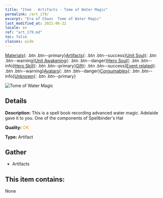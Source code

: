 ```yaml
---
title: "Item - Artifacts - Tome of Water Magic"
permalink: /art_179/
excerpt: "Era of Chaos  Tome of Water Magic"
last_modified_at: 2021-06-22
locale: en
ref: "art_179.md"
toc: false
classes: wide
---
```

 [Materials](/Items/){: .btn .btn--primary}[Artifacts](/Items/Artifacts/){: .btn .btn--success}[Unit Soul](/Items/UnitSoul/){: .btn .btn--warning}[Unit Awakening](/Items/UnitAwakening/){: .btn .btn--danger}[Hero Soul](/Items/HeroSoul/){: .btn .btn--info}[Hero Skill](/Items/HeroSkill/){: .btn .btn--primary}[Gift](/Items/Gift/){: .btn .btn--success}[Event related](/Items/Events/){: .btn .btn--warning}[Avatars](/Items/Avatars/){: .btn .btn--danger}[Consumables](/Items/Consumables/){: .btn .btn--info}[Unknown](/Items/Unknown/){: .btn .btn--primary}

 ![Tome of Water Magic](/images/t/artifact_40462.png)

## Details
 **Description:** This is a spell book recording advanced water magic. Adelaide gave it to you. One of the components of Spellbinder's Hat

 **Quality:** <span style="color: #FF8C00">OK</span>

 **Type:** Artifact

## Gather

*    Artifacts 

## This item contains:

  None

